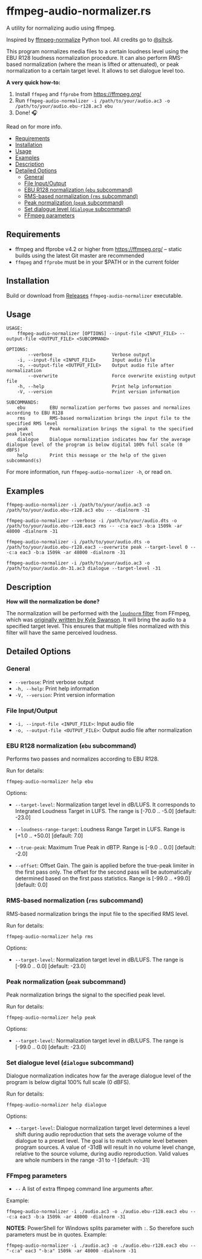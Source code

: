 # ffmpeg-audio-normalizer.rs

A utility for normalizing audio using ffmpeg.

Inspired by [ffmpeg-normalize](https://github.com/slhck/ffmpeg-normalize) Python tool.
All credits go to [@slhck](https://github.com/slhck).

This program normalizes media files to a certain loudness level using the EBU R128 loudness normalization procedure. It can also perform RMS-based normalization (where the mean is lifted or attenuated), or peak normalization to a certain target level. It allows to set dialogue level too.

**A very quick how-to:**

1. Install `ffmpeg` and `ffprobe` from <https://ffmpeg.org/>
1. Run `ffmpeg-audio-normalizer -i /path/to/your/audio.ac3 -o /path/to/your/audio.ebu-r128.ac3 ebu`
1. Done! 🎧

Read on for more info.

- [Requirements](#requirements)
- [Installation](#installation)
- [Usage](#usage)
- [Examples](#examples)
- [Description](#description)
- [Detailed Options](#detailed-options)
  - [General](#general)
  - [File Input/Output](#file-inputoutput)
  - [EBU R128 normalization (`ebu` subcommand)](#ebu-r128-normalization-ebu-subcommand)
  - [RMS-based normalization (`rms` subcommand)](#rms-based-normalization-rms-subcommand)
  - [Peak normalization (`peak` subcommand)](#peak-normalization-peak-subcommand)
  - [Set dialogue level (`dialogue` subcommand)](#set-dialogue-level-dialogue-subcommand)
  - [FFmpeg parameters](#ffmpeg-parameters)

## Requirements

- ffmpeg and ffprobe v4.2 or higher from <https://ffmpeg.org/> – static builds using the latest Git master are recommended
- `ffmpeg` and `ffprobe` must be in your \$PATH or in the current folder

## Installation

Build or download from [Releases](https://github.com/amsokol/ffmpeg-audio-normalizer.rs/releases) `ffmpeg-audio-normalizer` executable.

## Usage

    USAGE:
        ffmpeg-audio-normalizer [OPTIONS] --input-file <INPUT_FILE> --output-file <OUTPUT_FILE> <SUBCOMMAND>

    OPTIONS:
            --verbose                      Verbose output
        -i, --input-file <INPUT_FILE>      Input audio file
        -o, --output-file <OUTPUT_FILE>    Output audio file after normalization
            --overwrite                    Force overwrite existing output file
        -h, --help                         Print help information
        -V, --version                      Print version information

    SUBCOMMANDS:
        ebu         EBU normalization performs two passes and normalizes according to EBU R128
        rms         RMS-based normalization brings the input file to the specified RMS level
        peak        Peak normalization brings the signal to the specified peak level
        dialogue    Dialogue normalization indicates how far the average dialogue level of the program is below digital 100% full scale (0 dBFS)
        help        Print this message or the help of the given subcommand(s)

For more information, run `ffmpeg-audio-normalizer -h`, or read on.

## Examples

    ffmpeg-audio-normalizer -i /path/to/your/audio.ac3 -o /path/to/your/audio.ebu-r128.ac3 ebu -- -dialnorm -31

    ffmpeg-audio-normalizer --verbose -i /path/to/your/audio.dts -o /path/to/your/audio.ebu-r128.eac3 rms -- -c:a eac3 -b:a 1509k -ar 48000 -dialnorm -31

    ffmpeg-audio-normalizer -i /path/to/your/audio.dts -o /path/to/your/audio.ebu-r128.eac3 --overwrite peak --target-level 0 -- -c:a eac3 -b:a 1509k -ar 48000 -dialnorm -31

    ffmpeg-audio-normalizer -i /path/to/your/audio.ac3 -o /path/to/your/audio.dn-31.ac3 dialogue --target-level -31

## Description

**How will the normalization be done?**

The normalization will be performed with the [`loudnorm` filter](http://ffmpeg.org/ffmpeg-filters.html#loudnorm) from FFmpeg, which was [originally written by Kyle Swanson](https://k.ylo.ph/2016/04/04/loudnorm.html). It will bring the audio to a specified target level. This ensures that multiple files normalized with this filter will have the same perceived loudness.

## Detailed Options

### General

- `--verbose`: Print verbose output
- `-h, --help`: Print help information
- `-V, --version`: Print version information

### File Input/Output

- `-i, --input-file <INPUT_FILE>`: Input audio file
- `-o, --output-file <OUTPUT_FILE>`: Output audio file after normalization

### EBU R128 normalization (`ebu` subcommand)

Performs two passes and normalizes according to EBU R128.

Run for details:

    ffmpeg-audio-normalizer help ebu

Options:

- `--target-level`: Normalization target level in dB/LUFS. It corresponds to Integrated Loudness Target in LUFS. The range is [-70.0 .. -5.0] [default: -23.0]

- `--loudness-range-target`: Loudness Range Target in LUFS. Range is [+1.0 .. +50.0] [default: 7.0]

- `--true-peak`: Maximum True Peak in dBTP. Range is [-9.0 .. 0.0] [default: -2.0]

- `--offset`: Offset Gain. The gain is applied before the true-peak limiter in the first pass only. The offset for the second pass will be automatically determined based on the first pass statistics. Range is [-99.0 .. +99.0] [default: 0.0]

### RMS-based normalization (`rms` subcommand)

RMS-based normalization brings the input file to the specified RMS level.

Run for details:

    ffmpeg-audio-normalizer help rms

Options:

- `--target-level`: Normalization target level in dB/LUFS. The range is [-99.0 .. 0.0] [default: -23.0]

### Peak normalization (`peak` subcommand)

Peak normalization brings the signal to the specified peak level.

Run for details:

    ffmpeg-audio-normalizer help peak

Options:

- `--target-level`: Normalization target level in dB/LUFS. The range is [-99.0 .. 0.0] [default: -23.0]

### Set dialogue level (`dialogue` subcommand)

Dialogue normalization indicates how far the average dialogue level of the program is below digital 100% full scale (0 dBFS).

Run for details:

    ffmpeg-audio-normalizer help dialogue

Options:

- `--target-level`: Dialogue normalization target level determines a level shift during audio reproduction that sets the average volume of the dialogue to a preset level. The goal is to match volume level between program sources. A value of -31dB will result in no volume level change, relative to the source volume, during audio reproduction. Valid values are whole numbers in the range -31 to -1 [default: -31]

### FFmpeg parameters

- `--` A list of extra ffmpeg command line arguments after.

Example:

    ffmpeg-audio-normalizer -i ./audio.ac3 -o ./audio.ebu-r128.eac3 ebu -- -c:a eac3 -b:a 1509k -ar 48000 -dialnorm -31

**NOTES**: PowerShell for Windows splits parameter with `:`. So therefore such parameters must be in quotes. Example:

    ffmpeg-audio-normalizer -i ./audio.ac3 -o ./audio.ebu-r128.eac3 ebu -- "-c:a" eac3 "-b:a" 1509k -ar 48000 -dialnorm -31
